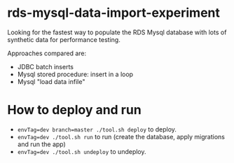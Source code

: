 # rds-mysql-data-import-experiment

Looking for the fastest way to populate the RDS Mysql database with lots of synthetic data for performance testing.

Approaches compared are:

* JDBC batch inserts
* Mysql stored procedure: insert in a loop
* Mysql "load data infile"

# How to deploy and run

* `envTag=dev branch=master ./tool.sh deploy` to deploy.
* `envTag=dev ./tool.sh run` to run (create the database, apply migrations and run the app)
* `envTag=dev ./tool.sh undeploy` to undeploy.
